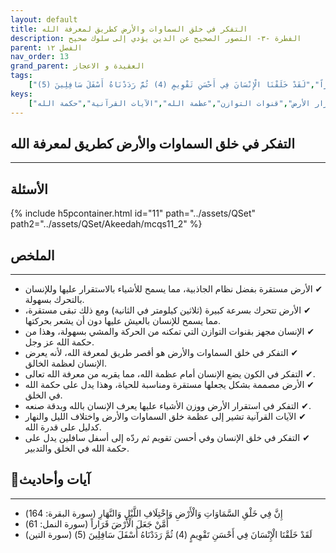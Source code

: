 ```yaml
---
layout: default
title: التفكر في خلق السماوات والأرض كطريق لمعرفة الله
description: الفطرة -٣- التصور الصحيح عن الدين يؤدي إلى سلوك صحيح
parent: الفصل ١٢
nav_order: 13
grand_parent: العقيدة و الاعجاز
tags: 
    ["إِنَّ فِي خَلْقِ السَّمَاوَاتِ وَالْأَرْضِ وَاخْتِلَافِ اللَّيْلِ وَالنَّهَارِ","أَمَّنْ جَعَلَ الْأَرْضَ قَرَاراً","لَقَدْ خَلَقْنَا الْإِنْسَانَ فِي أَحْسَنِ تَقْوِيمٍ (4) ثُمَّ رَدَدْنَاهُ أَسْفَلَ سَافِلِينَ (5)"]
keys:
    ["التفكر","خلق السماوات والأرض","معرفة الله","نظام الجاذبية","استقرار الأرض","قنوات التوازن","عظمة الله","الآيات القرآنية","حكمة الله"]
---
```

## ‏التفكر في خلق السماوات والأرض كطريق لمعرفة الله
***
## الأسئلة 
{% include h5pcontainer.html id="11" path="../assets/QSet" path2="../assets/QSet/Akeedah/mcqs11_2" %}
## الملخص
***
- ‏✔ الأرض مستقرة بفضل نظام الجاذبية، مما يسمح للأشياء بالاستقرار عليها وللإنسان بالتحرك بسهولة. 
- ‏✔ الأرض تتحرك بسرعة كبيرة (ثلاثين كيلومتر في الثانية) ومع ذلك تبقى مستقرة، مما يسمح للإنسان بالعيش عليها دون أن يشعر بحركتها. 
- ‏✔ الإنسان مجهز بقنوات التوازن التي تمكنه من الحركة والمشي بسهولة، وهذا من حكمة الله عز وجل. 
- ‏✔ التفكر في خلق السماوات والأرض هو أقصر طريق لمعرفة الله، لأنه يعرض الإنسان لعظمة الخالق. 
- ‏✔ التفكر في الكون يضع الإنسان أمام عظمة الله، مما يقربه من معرفة الله تعالى. 
- ‏✔ الأرض مصممة بشكل يجعلها مستقرة ومناسبة للحياة، وهذا يدل على حكمة الله في الخلق. 
- ‏✔ التفكر في استقرار الأرض ووزن الأشياء عليها يعرف الإنسان بالله وبدقة صنعه. 
- ‏✔ الآيات القرآنية تشير إلى عظمة خلق السماوات والأرض واختلاف الليل والنهار كدليل على قدرة الله. 
- ‏✔ التفكر في خلق الإنسان وفي أحسن تقويم ثم ردّه إلى أسفل سافلين يدل على حكمة الله في الخلق والتدبير. 

## 📜آيات وأحاديث
***
- ‏إِنَّ فِي خَلْقِ السَّمَاوَاتِ وَالْأَرْضِ وَاخْتِلَافِ اللَّيْلِ وَالنَّهَارِ (سورة البقرة: 164)
- ‏أَمَّنْ جَعَلَ الْأَرْضَ قَرَاراً (سورة النمل: 61)
- ‏لَقَدْ خَلَقْنَا الْإِنْسَانَ فِي أَحْسَنِ تَقْوِيمٍ (4) ثُمَّ رَدَدْنَاهُ أَسْفَلَ سَافِلِينَ (5) (سورة التين)

